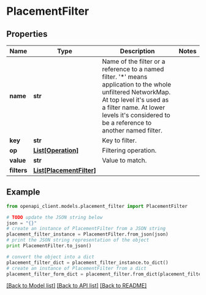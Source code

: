 # PlacementFilter


## Properties
Name | Type | Description | Notes
------------ | ------------- | ------------- | -------------
**name** | **str** | Name of the filter or a reference to a named filter. &#39;*&#39; means application to the whole unfiltered NetworkMap. At top level it&#39;s used as a filter name. At lower levels it&#39;s considered to be a reference to another named filter. | 
**key** | **str** | Key to filter. | 
**op** | [**List[Operation]**](Operation.md) | Filtering operation. | 
**value** | **str** | Value to match. | 
**filters** | [**List[PlacementFilter]**](PlacementFilter.md) |  | 

## Example

```python
from openapi_client.models.placement_filter import PlacementFilter

# TODO update the JSON string below
json = "{}"
# create an instance of PlacementFilter from a JSON string
placement_filter_instance = PlacementFilter.from_json(json)
# print the JSON string representation of the object
print PlacementFilter.to_json()

# convert the object into a dict
placement_filter_dict = placement_filter_instance.to_dict()
# create an instance of PlacementFilter from a dict
placement_filter_form_dict = placement_filter.from_dict(placement_filter_dict)
```
[[Back to Model list]](../README.md#documentation-for-models) [[Back to API list]](../README.md#documentation-for-api-endpoints) [[Back to README]](../README.md)


